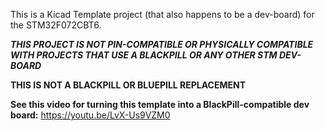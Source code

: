 This is a Kicad Template project (that also happens to be a dev-board) for the STM32F072CBT6.

***THIS PROJECT IS NOT PIN-COMPATIBLE OR PHYSICALLY COMPATIBLE WITH PROJECTS THAT USE A BLACKPILL OR ANY OTHER STM DEV-BOARD***

**THIS IS NOT A BLACKPILL OR BLUEPILL REPLACEMENT**

****See this video for turning this template into a BlackPill-compatible dev board:**** https://youtu.be/LvX-Us9VZM0
